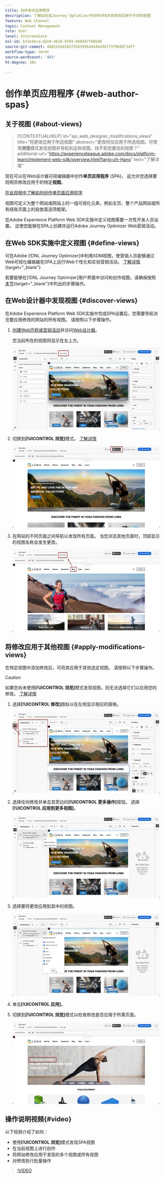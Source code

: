 ```yaml
---
title: 创作单页应用程序
description: 了解如何在Journey Optimizer中创作SPA并将修改应用于不同的视图
feature: Web Channel
topic: Content Management
role: User
level: Intermediate
exl-id: b33e4bca-d2e9-4610-9f04-008d47f686d0
source-git-commit: 4b822eb45857556359ba9444e9bf7379608f1dff
workflow-type: tm+mt
source-wordcount: '463'
ht-degree: 16%

---
```


# 创作单页应用程序 {#web-author-spas}

## 关于视图 {#about-views}

>[!CONTEXTUALHELP]
>id="ajo_web_designer_modifications_views"
>title="将更改应用于所选视图"
>abstract="更改将仅应用于所选视图。可使用&#x200B;**浏览**&#x200B;模式发现视图并导航到这些视图。找不到您要找的视图？"
>additional-url="https://experienceleague.adobe.com/docs/platform-learn/implement-web-sdk/overview.html?lang=zh-Hans" text="了解详情"

现在可以在Web设计器可视编辑器中创作&#x200B;**单页应用程序** (SPA)。 这允许您选择要将网页修改应用于的特定&#x200B;**视图**。

[在此视频中了解如何创作单页面应用程序](#video)

视图可定义为整个网站或网站上的一组可视化元素，例如主页、整个产品网站或所有结账页面上的投放首选项框架。

在Adobe Experience Platform Web SDK实施中定义视图需要一次性开发人员设置。 这使您能够在SPA上创建并运行Adobe Journey Optimizer Web营销活动。

## 在Web SDK实施中定义视图 {#define-views}

可在Adobe [!DNL Journey Optimizer]中利用XDM视图，使营销人员能够通过Web可视化编辑器在SPA上运行Web个性化和实验营销活动。 [了解详情](https://experienceleague.adobe.com/docs/experience-platform/edge/personalization/ajo/web-spa-implementation.html?lang=zh-Hans){target="_blank"}

若要能够在[!DNL Journey Optimizer]用户界面中访问和创作视图，请确保按照[本节](https://experienceleague.adobe.com/docs/experience-platform/edge/personalization/ajo/web-spa-implementation.html#implement-xdm-views){target="_blank"}中列出的步骤操作。

## 在Web设计器中发现视图 {#discover-views}

在Adobe Experience Platform Web SDK实施中完成SPA设置后，您需要导航浏览要应用修改的网站的所有视图。 请按照以下步骤操作。

1. [创建Web历程或营销活动](create-web.md)并访问[Web设计器](web-visual-editor.md)。

   您当前所在的视图将显示在左上方。

   ![](assets/web-designer-view-home.png)

1. 切换到&#x200B;**[!UICONTROL 浏览]**&#x200B;模式。 [了解详情](web-visual-editor.md#browse-mode)

   ![](assets/web-designer-view-browse.png)

1. 在网站的不同页面之间导航以发现所有页面。 当您浏览其他页面时，顶部显示的视图名称会发生更改。

   ![](assets/web-designer-other-view.png)

## 将修改应用于其他视图 {#apply-modifications-views}

在特定视图中添加修改后，可将其应用于其他选定视图。 请按照以下步骤操作。

>[!CAUTION]
>
>如果您尚未使用&#x200B;**[!UICONTROL 浏览]**&#x200B;模式发现视图，则无法选择它们以应用您的修改。 [了解详情](#discover-views)

1. 选择&#x200B;**[!UICONTROL 修改]**&#x200B;图标以在左侧显示相应的窗格。

   ![](assets/web-designer-view-modifications-pane.png)

1. 选择任何修改并单击其旁边的&#x200B;**[!UICONTROL 更多操作]**&#x200B;按钮。 选择&#x200B;**[!UICONTROL 应用到更多视图]**。

   ![](assets/web-designer-modifications-more-actions.png)

1. 选择要将更改应用到其中的视图。

   ![](assets/web-designer-modifications-apply-to.png)

1. 单击&#x200B;**[!UICONTROL 应用]**。

1. 切换到&#x200B;**[!UICONTROL 浏览]**&#x200B;模式以检查修改是否应用于所需页面。

   ![](assets/web-designer-modifications-applied-view.png)

## 操作说明视频{#video}

以下视频介绍了如何：

* 使用&#x200B;**[!UICONTROL 浏览]**&#x200B;模式发现SPA视图
* 在当前视图上进行创作
* 将网站修改应用于发现的多个视图或所有视图
* 对修改执行批量操作

>[!VIDEO](https://video.tv.adobe.com/v/3424536/?quality=12&learn=on)

